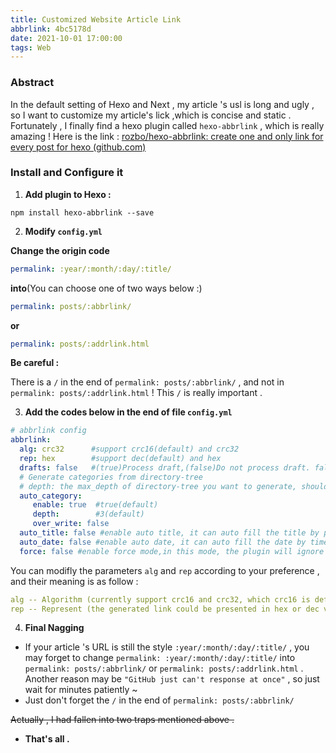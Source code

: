 ```yaml
---
title: Customized Website Article Link
abbrlink: 4bc5178d
date: 2021-10-01 17:00:00
tags: Web
---
```


### Abstract

In the default setting of Hexo and Next , my article 's usl is long and ugly ,  so I want to customize my article's lick ,which is concise and static .  Fortunately , I finally find a hexo plugin called `hexo-abbrlink` , which is really amazing !   Here is the link :  [rozbo/hexo-abbrlink: create one and only link for every post for hexo (github.com)](https://github.com/rozbo/hexo-abbrlink)

<!-- more -->

### Install and Configure it

1. **Add plugin to Hexo :**

```shell
npm install hexo-abbrlink --save
```

2. **Modify `config.yml`**

**Change the origin code** 

```yml
permalink: :year/:month/:day/:title/
```

**into**(You can choose one of two ways below :)

```yml
permalink: posts/:abbrlink/
```

**or**

```yml
permalink: posts/:addrlink.html
```

<strong style = "color = red ">Be careful : </strong> 

There is a `/` in the end of `permalink: posts/:abbrlink/` ,  and not in `permalink: posts/:addrlink.html` !    This `/`  is really important .



3. **Add the codes below in the end of file `config.yml`**

```yml
# abbrlink config
abbrlink:
  alg: crc32      #support crc16(default) and crc32
  rep: hex        #support dec(default) and hex
  drafts: false   #(true)Process draft,(false)Do not process draft. false(default) 
  # Generate categories from directory-tree
  # depth: the max_depth of directory-tree you want to generate, should > 0
  auto_category:
     enable: true  #true(default)
     depth:        #3(default)
     over_write: false 
  auto_title: false #enable auto title, it can auto fill the title by path
  auto_date: false #enable auto date, it can auto fill the date by time today
  force: false #enable force mode,in this mode, the plugin will ignore the cache, and calc the abbrlink for every post even it already had abbrlink. This only updates abbrlink rather than other front variables.
```

You can modifly the parameters `alg` and `rep` according to your preference , and their meaning is as follow :

```yml
alg -- Algorithm (currently support crc16 and crc32, which crc16 is default)
rep -- Represent (the generated link could be presented in hex or dec value)
```

4. **Final Nagging**

* If  your article 's  URL  is still the style `:year/:month/:day/:title/` ,  you may forget to change `permalink: :year/:month/:day/:title/`  into  `permalink: posts/:abbrlink/`  or `permalink: posts/:addrlink.html`  .   Another reason may be `"GitHub just can't response at once"`  , so just wait for minutes patiently ~
* Just don't forget the `/` in the end of `permalink: posts/:abbrlink/`

<del>Actually , I had fallen into two traps mentioned above .</del>

* **That's all .**